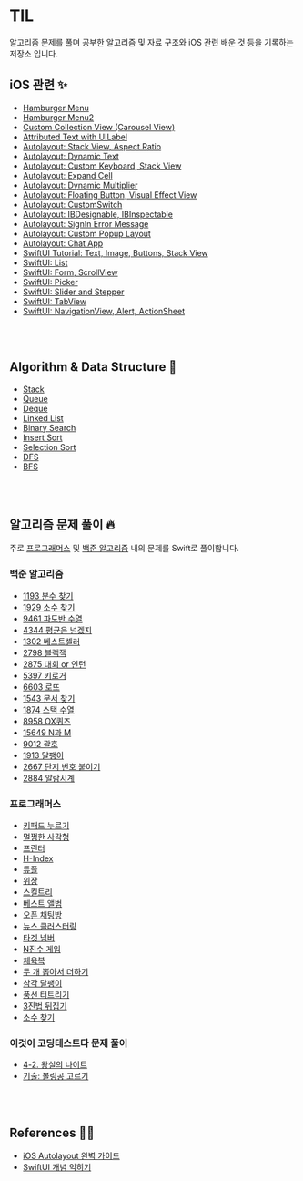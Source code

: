 # TIL

알고리즘 문제를 풀며 공부한 알고리즘 및 자료 구조와 iOS 관련 배운 것 등을 기록하는 저장소 입니다.


## iOS 관련 ✨

- [Hamburger Menu](https://github.com/Be-beee/TIL-2/tree/main/iOS/HamburgerMenu)
- [Hamburger Menu2](https://github.com/Be-beee/TIL-2/tree/main/iOS/HamburgerMenu_2)
- [Custom Collection View (Carousel View)](https://github.com/Be-beee/TIL-2/tree/main/iOS/CollectionView_Custom)
- [Attributed Text with UILabel](https://github.com/Be-beee/TIL-2/tree/main/iOS/AttributedString_Test)
- [Autolayout: Stack View, Aspect Ratio](https://github.com/Be-beee/TIL-2/tree/main/iOS/Calc_StackView)
- [Autolayout: Dynamic Text](https://github.com/Be-beee/TIL-2/tree/main/iOS/Cert_Exam)
- [Autolayout: Custom Keyboard, Stack View](https://github.com/Be-beee/TIL-2/tree/main/iOS/CustomKeyboard)
- [Autolayout: Expand Cell](https://github.com/Be-beee/TIL-2/tree/main/iOS/ExpandCellAtLabel)
- [Autolayout: Dynamic Multiplier](https://github.com/Be-beee/TIL-2/tree/main/iOS/Chart_Multipler)
- [Autolayout: Floating Button, Visual Effect View](https://github.com/Be-beee/TIL-2/tree/main/iOS/FloatingButton)
- [Autolayout: CustomSwitch](https://github.com/Be-beee/TIL-2/tree/main/iOS/CustomSwitch)
- [Autolayout: IBDesignable, IBInspectable](https://github.com/Be-beee/TIL-2/tree/main/iOS/CodeConnectNib)
- [Autolayout: SignIn Error Message](https://github.com/Be-beee/TIL-2/tree/main/iOS/SignInTest)
- [Autolayout: Custom Popup Layout](https://github.com/Be-beee/TIL-2/tree/main/iOS/Popup_Layout)
- [Autolayout: Chat App](https://github.com/Be-beee/TIL-2/tree/main/iOS/Chat_App)
- [SwiftUI Tutorial: Text, Image, Buttons, Stack View](https://github.com/Be-beee/TIL-2/tree/main/SwiftUI/SwiftUI_Test)
- [SwiftUI: List](https://github.com/Be-beee/TIL-2/tree/main/SwiftUI/List)
- [SwiftUI: Form, ScrollView](https://github.com/Be-beee/TIL-2/tree/main/SwiftUI/ScrollView)
- [SwiftUI: Picker](https://github.com/Be-beee/TIL-2/tree/main/SwiftUI/Picker)
- [SwiftUI: Slider and Stepper](https://github.com/Be-beee/TIL-2/tree/main/SwiftUI/Slider_and_Stepper)
- [SwiftUI: TabView](https://github.com/Be-beee/TIL-2/tree/main/SwiftUI/TabView)
- [SwiftUI: NavigationView, Alert, ActionSheet](https://github.com/Be-beee/TIL-2/tree/main/SwiftUI/NavigationView)
<br>
<br>

## Algorithm & Data Structure 👀

- [Stack](https://github.com/Be-beee/TIL-2/tree/main/Algorithm/Stack)
- [Queue](https://github.com/Be-beee/TIL-2/tree/main/Algorithm/Queue)
- [Deque](https://github.com/Be-beee/TIL-2/tree/main/Algorithm/Deque)
- [Linked List](https://github.com/Be-beee/TIL-2/tree/main/Algorithm/Linked_List)
- [Binary Search](https://github.com/Be-beee/TIL-2/tree/main/Algorithm/Binary_Search)
- [Insert Sort](https://github.com/Be-beee/TIL-2/tree/main/Algorithm/InsertSort)
- [Selection Sort](https://github.com/Be-beee/TIL-2/tree/main/Algorithm/Selection_Sort)
- [DFS](https://github.com/Be-beee/TIL-2/tree/main/Algorithm/DFS)
- [BFS](https://github.com/Be-beee/TIL-2/tree/main/Algorithm/BFS)
<br>
<br>

## 알고리즘 문제 풀이 🔥

주로 [프로그래머스](https://programmers.co.kr/learn/challenges) 및 [백준 알고리즘](https://www.acmicpc.net) 내의 문제를 Swift로 풀이합니다.

### 백준 알고리즘

- [1193 분수 찾기](https://github.com/Be-beee/TIL-2/tree/main/Solution/finding_fraction)
- [1929 소수 찾기](https://github.com/Be-beee/TIL-2/tree/main/Solution/finding_prime_1929)
- [9461 파도반 수열](https://github.com/Be-beee/TIL-2/tree/main/Solution/spiral_9461)
- [4344 평균은 넘겠지](https://github.com/Be-beee/TIL-2/tree/main/Solution/average_4344)
- [1302 베스트셀러](https://github.com/Be-beee/TIL-2/tree/main/Solution/bestceller_1302)
- [2798 블랙잭](https://github.com/Be-beee/TIL-2/tree/main/Solution/blackjack_2798)
- [2875 대회 or 인턴](https://github.com/Be-beee/TIL-2/tree/main/Solution/contest_or_intern_2875)
- [5397 키로거](https://github.com/Be-beee/TIL-2/tree/main/Solution/keylogger_5397)
- [6603 로또](https://github.com/Be-beee/TIL-2/tree/main/Solution/lotto_6603)
- [1543 문서 찾기](https://github.com/Be-beee/TIL-2/tree/main/Solution/searching_document_1543)
- [1874 스택 수열](https://github.com/Be-beee/TIL-2/tree/main/Solution/stack_progression_1874)
- [8958 OX퀴즈](https://github.com/Be-beee/TIL-2/tree/main/Solution/OXquiz_8958)
- [15649 N과 M](https://github.com/Be-beee/TIL-2/tree/main/Solution/N_and_M_15649)
- [9012 괄호](https://github.com/Be-beee/TIL-2/tree/main/Solution/parenthesis_string_9012)
- [1913 달팽이](https://github.com/Be-beee/TIL-2/tree/main/Solution/snail_1913)
- [2667 단지 번호 붙이기](https://github.com/Be-beee/TIL-2/tree/main/Solution/zipcode_2667)
- [2884 알람시계](https://github.com/Be-beee/TIL-2/tree/main/Solution/alarm_clock_2884)

### 프로그래머스

- [키패드 누르기](https://github.com/Be-beee/TIL-2/tree/main/Solution/programmers_keypad)
- [멀쩡한 사각형](https://github.com/Be-beee/TIL-2/tree/main/Solution/programmers_valid_rectangle)
- [프린터](https://github.com/Be-beee/TIL-2/tree/main/Solution/programmers_printer)
- [H-Index](https://github.com/Be-beee/TIL-2/tree/main/Solution/programmers_h_index)
- [튜플](https://github.com/Be-beee/TIL-2/tree/main/Solution/programmers_tuple)
- [위장](https://github.com/Be-beee/TIL-2/tree/main/Solution/programmers_disguise)
- [스킬트리](https://github.com/Be-beee/TIL-2/tree/main/Solution/programmers_skill_tree)
- [베스트 앨범](https://github.com/Be-beee/TIL-2/tree/main/Solution/programmers_best_album)
- [오픈 채팅방](https://github.com/Be-beee/TIL-2/tree/main/Solution/programmers_open_chat)
- [뉴스 클러스터링](https://github.com/Be-beee/TIL-2/tree/main/Solution/programmers_news_clustering)
- [타겟 넘버](https://github.com/Be-beee/TIL-2/tree/main/Solution/programmers_target_number)
- [N진수 게임](https://github.com/Be-beee/TIL-2/tree/main/Solution/programmers_base_n)
- [체육복](https://github.com/Be-beee/TIL-2/tree/main/Solution/programmers_training_clothes)
- [두 개 뽑아서 더하기](https://github.com/Be-beee/TIL-2/tree/main/Solution/programmers_select_two)
- [삼각 달팽이](https://github.com/Be-beee/TIL-2/tree/main/Solution/programmers_tri_snail)
- [풍선 터트리기](https://github.com/Be-beee/TIL-2/tree/main/Solution/programmers_balloon)
- [3진법 뒤집기](https://github.com/Be-beee/TIL-2/tree/main/Solution/programmers_base_3)
- [소수 찾기](https://github.com/Be-beee/TIL-2/tree/main/Solution/programmers_finding_prime)

### 이것이 코딩테스트다 문제 풀이

- [4-2. 왕실의 나이트](https://github.com/Be-beee/TIL-2/tree/main/Solution/Chess_knight)
- [기출: 볼링공 고르기](https://github.com/Be-beee/TIL-2/tree/main/Solution/Bowling_ball)
<br>
<br>

## References 👩‍💻

- [iOS Autolayout 완벽 가이드](https://www.inflearn.com/course/autolayout)
- [SwiftUI 개념 익히기](https://www.inflearn.com/course/SwiftUI-개념-iOS)
